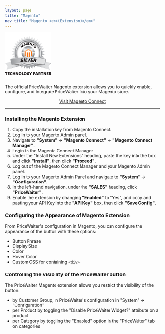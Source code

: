 ```yaml
---
layout: page
title: "Magento"
nav_title: "Magento <em>(Extension)</em>"
---
```


<img src="/images/magento-silver.png" class="right" width="150" height="150" />

The official PriceWaiter Magento extension allows you to quickly enable, configure, and integrate PriceWaiter into your
Magento store.

<center>
    <a class="btn btn-primary btn-outline btn-lg" href="http://www.magentocommerce.com/magento-connect/pricewaiterr-name-your-price-widget.html" target="_blank">Visit Magento Connect</a><br />
</center>

* * *

### Installing the Magento Extension

1. Copy the installation key from Magento Connect.
2. Log in to your Magento Admin panel.
3. Navigate to __"System"__ -> __"Magento Connect"__ -> __"Magento Connect Manager"__.
4. Login to the Magento Connect Manager.
5. Under the "Install New Extensions" heading, paste the key into the box and click __"Install"__, then click __"Proceed"__.
6. Log out of the Magento Connect Manager and your Magento Admin panel.
7. Log in to your Magento Admin Panel and navigate to __"System"__ -> __"Configuration"__.
8. In the left-hand navigation, under the __"SALES"__ heading, click __"PriceWaiter"__. 
9. Enable the extension by changing __"Enabled"__ to "Yes", and copy and pasting your API Key into the __"API Key"__ box, then click __"Save Config"__.

### Configuring the Appearance of Magento Extension

From PriceWaiter's configuration in Magento, you can configure the appearance of the button with these options:

* Button Phrase
* Display Size
* Color
* Hover Color
* Custom CSS for containing `<div>`

### Controlling the visibility of the PriceWaiter button

The PriceWaiter Magento extension allows you restrict the visibility of the button:

* by Customer Group, in PriceWaiter's configuration in "System" -> "Configuration"
* per Product by toggling the "Disable PriceWaiter Widget?" attribute on a product
* per Category by toggling the "Enabled" option in the "PriceWaiter" tab on categories

